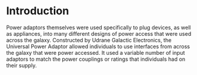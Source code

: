 # Introduction

Power adaptors themselves were used specifically to plug devices, as well as appliances, into many different designs of power access that were used across the galaxy.
Constructed by Udrane Galactic Electronics, the Universal Power Adaptor allowed individuals to use interfaces from across the galaxy that were power accessed.
It used a variable number of input adaptors to match the power couplings or ratings that individuals had on their supply.
